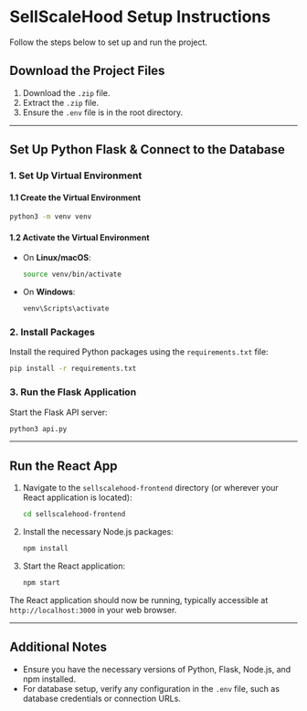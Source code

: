 
# SellScaleHood Setup Instructions

Follow the steps below to set up and run the project.

## Download the Project Files

1. Download the `.zip` file.
2. Extract the `.zip` file.
3. Ensure the `.env` file is in the root directory.

----------

## Set Up Python Flask & Connect to the Database

### 1. Set Up Virtual Environment

#### 1.1 Create the Virtual Environment

```bash
python3 -m venv venv
```

#### 1.2 Activate the Virtual Environment

-   On **Linux/macOS**:
    
    ```bash
    source venv/bin/activate
    
    ```
    
-   On **Windows**:
    
    ```bash
    venv\Scripts\activate
    
    ```
    

### 2. Install Packages

Install the required Python packages using the `requirements.txt` file:

```bash
pip install -r requirements.txt
```

### 3. Run the Flask Application

Start the Flask API server:

```bash
python3 api.py
```

----------

## Run the React App

1.  Navigate to the `sellscalehood-frontend` directory (or wherever your React application is located):
    
    ```bash
    cd sellscalehood-frontend
    ```
    
2.  Install the necessary Node.js packages:
    
    ```bash
    npm install
    ```
    
3.  Start the React application:
    
    ```bash
    npm start
    ```
    

The React application should now be running, typically accessible at `http://localhost:3000` in your web browser.

----------

## Additional Notes

-   Ensure you have the necessary versions of Python, Flask, Node.js, and npm installed.
-   For database setup, verify any configuration in the `.env` file, such as database credentials or connection URLs.